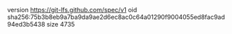 version https://git-lfs.github.com/spec/v1
oid sha256:75b3b8eb9a7ba9da9ae2d6ec8ac0c64a01290f9004055ed8fac9ad94ed3b5438
size 4735
